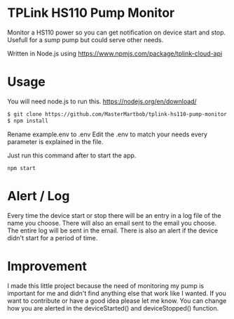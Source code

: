 # TPLink HS110 Pump Monitor
Monitor a HS110 power so you can get notification on device start and stop.
Usefull for a sump pump but could serve other needs.

Written in Node.js using https://www.npmjs.com/package/tplink-cloud-api

# Usage 

You will need node.js to run this. https://nodejs.org/en/download/

```sh
$ git clone https://github.com/MasterMartbob/tplink-hs110-pump-monitor.git && cd tplink-hs110-pump-monitor
$ npm install
```

Rename example.env to .env
Edit the .env to match your needs every parameter is explained in the file.

Just run this command after to start the app.
```
npm start
```
# Alert / Log

Every time the device start or stop there will be an entry in a log file of the name you choose.
There will also an email sent to the email you choose. The entire log will be sent in the email.
There is also an alert if the device didn't start for a period of time.

# Improvement

I made this little project because the need of monitoring my pump is important for me and didn't find anything else that work like I wanted.
If you want to contribute or have a good idea please let me know.
You can change how you are alerted in the deviceStarted() and deviceStopped() function.
